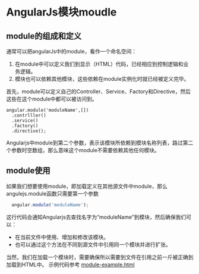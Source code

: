 # AngularJs模块moudle

## module的组成和定义
通常可以把angularJs中的module，看作一个命名空间：
 1. 在module中可以定义我们到显示（HTML）代码，已经相应到控制逻辑和业务逻辑。
 2. 模块也可以依赖其他模块，这些依赖在module实例化时就已经被定义完毕。
 
首先，module可以定义自己的Controller、Service、Factory和Directive，然后这些在这个module中都可以被访问到。
```javascrip
angular.module('moduleName',[])
  .contrlller()
  .service()
  .factory()
  .directive();

```

Angularjs中module到第二个参数，表示该模块所依赖到模块名称列表，路过第二个参数时空数组，那么意味这个module不需要依赖其他任何模块。

## module使用
如果我们想要使用module，即加载定义在其他源文件中module，那么angulejs.module函数只需要第一个参数
```javascript
  angular.module('moduleName');
```
这行代码会通知Angularjs去查找名字为“moduleName”到模块，然后确保我们可以：
 - 在当前文件中使用、增加和修改该模块。
 - 也可以通过这个方法在不同到源文件中引用同一个模块并进行扩张。  
 
当然，我们在加载一个模块时，需要确保所以需要到文件在引用之前一斤被正确到加载到HTML中。[]()
示例代码参考 [module-example.html](https://github.com/dinghb/angularjs-up-and-running/blob/master/chapter2/module-example.html)
